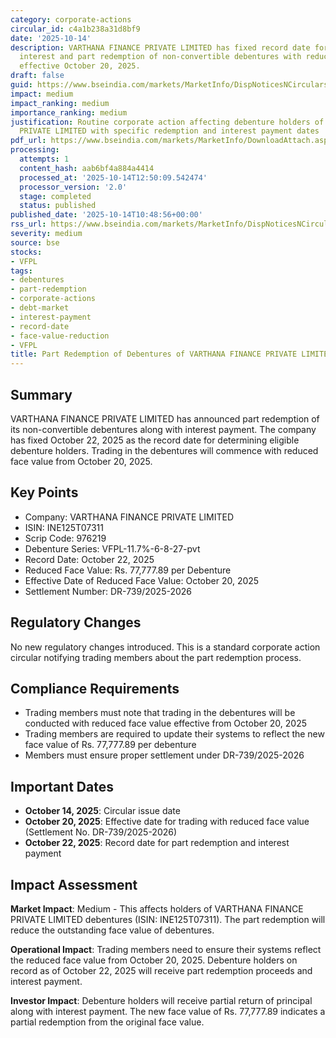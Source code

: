 ```yaml
---
category: corporate-actions
circular_id: c4a1b238a31d8bf9
date: '2025-10-14'
description: VARTHANA FINANCE PRIVATE LIMITED has fixed record date for payment of
  interest and part redemption of non-convertible debentures with reduced face value
  effective October 20, 2025.
draft: false
guid: https://www.bseindia.com/markets/MarketInfo/DispNoticesNCirculars.aspx?Noticeid={0D5AC066-B5E5-4517-B4C1-B7C6A35379FC}&noticeno=20251014-21&dt=10/14/2025&icount=21&totcount=34&flag=0
impact: medium
impact_ranking: medium
importance_ranking: medium
justification: Routine corporate action affecting debenture holders of VARTHANA FINANCE
  PRIVATE LIMITED with specific redemption and interest payment dates
pdf_url: https://www.bseindia.com/markets/MarketInfo/DownloadAttach.aspx?id=20251014-21&attachedId=
processing:
  attempts: 1
  content_hash: aab6bf4a884a4414
  processed_at: '2025-10-14T12:50:09.542474'
  processor_version: '2.0'
  stage: completed
  status: published
published_date: '2025-10-14T10:48:56+00:00'
rss_url: https://www.bseindia.com/markets/MarketInfo/DispNoticesNCirculars.aspx?Noticeid={0D5AC066-B5E5-4517-B4C1-B7C6A35379FC}&noticeno=20251014-21&dt=10/14/2025&icount=21&totcount=34&flag=0
severity: medium
source: bse
stocks:
- VFPL
tags:
- debentures
- part-redemption
- corporate-actions
- debt-market
- interest-payment
- record-date
- face-value-reduction
- VFPL
title: Part Redemption of Debentures of VARTHANA FINANCE PRIVATE LIMITED
---
```


## Summary

VARTHANA FINANCE PRIVATE LIMITED has announced part redemption of its non-convertible debentures along with interest payment. The company has fixed October 22, 2025 as the record date for determining eligible debenture holders. Trading in the debentures will commence with reduced face value from October 20, 2025.

## Key Points

- Company: VARTHANA FINANCE PRIVATE LIMITED
- ISIN: INE125T07311
- Scrip Code: 976219
- Debenture Series: VFPL-11.7%-6-8-27-pvt
- Record Date: October 22, 2025
- Reduced Face Value: Rs. 77,777.89 per Debenture
- Effective Date of Reduced Face Value: October 20, 2025
- Settlement Number: DR-739/2025-2026

## Regulatory Changes

No new regulatory changes introduced. This is a standard corporate action circular notifying trading members about the part redemption process.

## Compliance Requirements

- Trading members must note that trading in the debentures will be conducted with reduced face value effective from October 20, 2025
- Trading members are required to update their systems to reflect the new face value of Rs. 77,777.89 per debenture
- Members must ensure proper settlement under DR-739/2025-2026

## Important Dates

- **October 14, 2025**: Circular issue date
- **October 20, 2025**: Effective date for trading with reduced face value (Settlement No. DR-739/2025-2026)
- **October 22, 2025**: Record date for part redemption and interest payment

## Impact Assessment

**Market Impact**: Medium - This affects holders of VARTHANA FINANCE PRIVATE LIMITED debentures (ISIN: INE125T07311). The part redemption will reduce the outstanding face value of debentures.

**Operational Impact**: Trading members need to ensure their systems reflect the reduced face value from October 20, 2025. Debenture holders on record as of October 22, 2025 will receive part redemption proceeds and interest payment.

**Investor Impact**: Debenture holders will receive partial return of principal along with interest payment. The new face value of Rs. 77,777.89 indicates a partial redemption from the original face value.